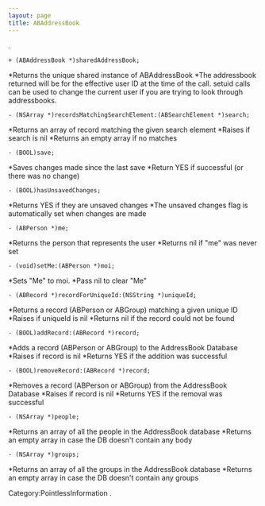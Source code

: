 ```yaml
---
layout: page
title: ABAddressBook
---
```


.

    + (ABAddressBook *)sharedAddressBook;

 *Returns the unique shared instance of ABAddressBook
 *The addressbook returned will be for the effective user ID at the time of the call. setuid calls can be used to change the current user if you are trying to look through addressbooks.


    - (NSArray *)recordsMatchingSearchElement:(ABSearchElement *)search;

 *Returns an array of record matching the given search element
  *Raises if search is nil
  *Returns an empty array if no matches


    - (BOOL)save;


  *Saves changes made since the last save
  *Return YES if successful (or there was no change)


    - (BOOL)hasUnsavedChanges;


   *Returns YES if they are unsaved changes
   *The unsaved changes flag is automatically set when changes are made


    - (ABPerson *)me;


   *Returns the person that represents the user
   *Returns nil if "me" was never set


    - (void)setMe:(ABPerson *)moi;


   *Sets "Me" to moi.
   *Pass nil to clear "Me"


    - (ABRecord *)recordForUniqueId:(NSString *)uniqueId;


   *Returns a record (ABPerson or ABGroup) matching a given unique ID
   *Raises if uniqueId is nil
   *Returns nil if the record could not be found


    - (BOOL)addRecord:(ABRecord *)record;


   *Adds a record (ABPerson or ABGroup) to the AddressBook Database
   *Raises if record is nil
   *Returns YES if the addition was successful


    - (BOOL)removeRecord:(ABRecord *)record;


   *Removes a record (ABPerson or ABGroup) from the AddressBook Database
   *Raises if record is nil
   *Returns YES if the removal was successful


    - (NSArray *)people;


   *Returns an array of all the people in the AddressBook database
   *Returns an empty array in case the DB doesn't contain any body


    - (NSArray *)groups;


   *Returns an array of all the groups in the AddressBook database
   *Returns an empty array in case the DB doesn't contain any groups



Category:PointlessInformation
.
